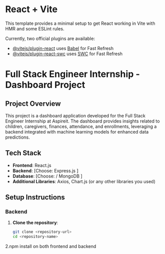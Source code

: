 # React + Vite

This template provides a minimal setup to get React working in Vite with HMR and some ESLint rules.

Currently, two official plugins are available:

- [@vitejs/plugin-react](https://github.com/vitejs/vite-plugin-react/blob/main/packages/plugin-react/README.md) uses [Babel](https://babeljs.io/) for Fast Refresh
- [@vitejs/plugin-react-swc](https://github.com/vitejs/vite-plugin-react-swc) uses [SWC](https://swc.rs/) for Fast Refresh




# Full Stack Engineer Internship - Dashboard Project

## Project Overview
This project is a dashboard application developed for the Full Stack Engineer Internship at Aspireit. The dashboard provides insights related to children, caregivers, finances, attendance, and enrollments, leveraging a backend integrated with machine learning models for enhanced data predictions.

## Tech Stack
- **Frontend**: React.js
- **Backend**: [Choose: Express.js ]
- **Database**: [Choose: / MongoDB ]
- **Additional Libraries**: Axios,  Chart.js (or any other libraries you used)

## Setup Instructions

### Backend
1. **Clone the repository**:
   ```bash
   git clone <repository-url>
   cd <repository-name>


2.npm install on both frontend and backend 

